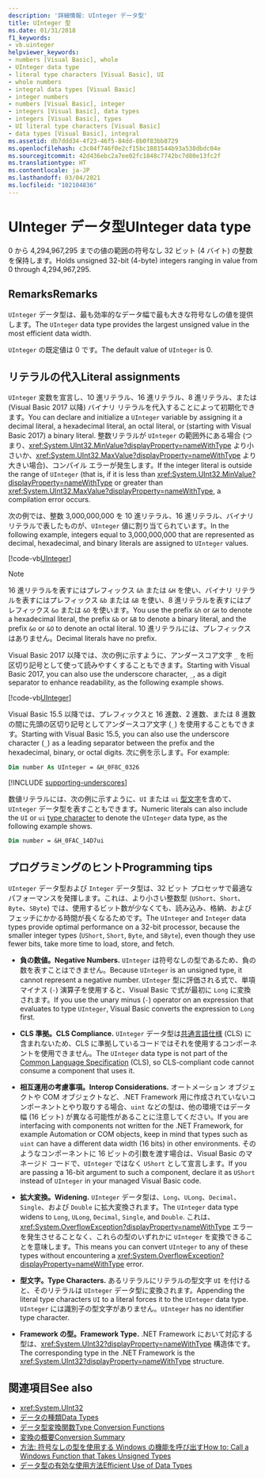 ```yaml
---
description: '詳細情報: UInteger データ型'
title: UInteger 型
ms.date: 01/31/2018
f1_keywords:
- vb.uinteger
helpviewer_keywords:
- numbers [Visual Basic], whole
- UInteger data type
- literal type characters [Visual Basic], UI
- whole numbers
- integral data types [Visual Basic]
- integer numbers
- numbers [Visual Basic], integer
- integers [Visual Basic], data types
- integers [Visual Basic], types
- UI literal type characters [Visual Basic]
- data types [Visual Basic], integral
ms.assetid: db7ddd34-4f23-46f5-84dd-8b0f83bb8729
ms.openlocfilehash: c3c04f746f0e2cf15bc1881544b93a538dbdc04e
ms.sourcegitcommit: 42d436ebc2a7ee02fc1848c7742bc7d80e13fc2f
ms.translationtype: HT
ms.contentlocale: ja-JP
ms.lasthandoff: 03/04/2021
ms.locfileid: "102104836"
---
```

# <a name="uinteger-data-type"></a><span data-ttu-id="81c66-103">UInteger データ型</span><span class="sxs-lookup"><span data-stu-id="81c66-103">UInteger data type</span></span>

<span data-ttu-id="81c66-104">0 から 4,294,967,295 までの値の範囲の符号なし 32 ビット (4 バイト) の整数を保持します。</span><span class="sxs-lookup"><span data-stu-id="81c66-104">Holds unsigned 32-bit (4-byte) integers ranging in value from 0 through 4,294,967,295.</span></span>

## <a name="remarks"></a><span data-ttu-id="81c66-105">Remarks</span><span class="sxs-lookup"><span data-stu-id="81c66-105">Remarks</span></span>

<span data-ttu-id="81c66-106">`UInteger` データ型は、最も効率的なデータ幅で最も大きな符号なしの値を提供します。</span><span class="sxs-lookup"><span data-stu-id="81c66-106">The `UInteger` data type provides the largest unsigned value in the most efficient data width.</span></span>

<span data-ttu-id="81c66-107">`UInteger` の既定値は 0 です。</span><span class="sxs-lookup"><span data-stu-id="81c66-107">The default value of `UInteger` is 0.</span></span>

## <a name="literal-assignments"></a><span data-ttu-id="81c66-108">リテラルの代入</span><span class="sxs-lookup"><span data-stu-id="81c66-108">Literal assignments</span></span>

<span data-ttu-id="81c66-109">`UInteger` 変数を宣言し、10 進リテラル、16 進リテラル、8 進リテラル、または (Visual Basic 2017 以降) バイナリ リテラルを代入することによって初期化できます。</span><span class="sxs-lookup"><span data-stu-id="81c66-109">You can declare and initialize a `UInteger` variable by assigning it a decimal literal, a hexadecimal literal, an octal literal, or (starting with Visual Basic 2017) a binary literal.</span></span> <span data-ttu-id="81c66-110">整数リテラルが `UInteger` の範囲外にある場合 (つまり、<xref:System.UInt32.MinValue?displayProperty=nameWithType> より小さいか、<xref:System.UInt32.MaxValue?displayProperty=nameWithType> より大きい場合)、コンパイル エラーが発生します。</span><span class="sxs-lookup"><span data-stu-id="81c66-110">If the integer literal is outside the range of `UInteger` (that is, if it is less than <xref:System.UInt32.MinValue?displayProperty=nameWithType> or greater than <xref:System.UInt32.MaxValue?displayProperty=nameWithType>, a compilation error occurs.</span></span>

<span data-ttu-id="81c66-111">次の例では、整数 3,000,000,000 を 10 進リテラル、16 進リテラル、バイナリ リテラルで表したものが、`UInteger` 値に割り当てられています。</span><span class="sxs-lookup"><span data-stu-id="81c66-111">In the following example, integers equal to 3,000,000,000 that are represented as decimal, hexadecimal, and binary literals are assigned to `UInteger` values.</span></span>

[!code-vb[UInteger](../../../../samples/snippets/visualbasic/language-reference/data-types/numeric-literals.vb#UInt)]

> [!NOTE]
> <span data-ttu-id="81c66-112">16 進リテラルを表すにはプレフィックス `&h` または `&H` を使い、バイナリ リテラルを表すにはプレフィックス `&b` または `&B` を使い、8 進リテラルを表すにはプレフィックス `&o` または `&O` を使います。</span><span class="sxs-lookup"><span data-stu-id="81c66-112">You use the prefix `&h` or `&H` to denote a hexadecimal literal, the prefix `&b` or `&B` to denote a binary literal, and the prefix `&o` or `&O` to denote an octal literal.</span></span> <span data-ttu-id="81c66-113">10 進リテラルには、プレフィックスはありません。</span><span class="sxs-lookup"><span data-stu-id="81c66-113">Decimal literals have no prefix.</span></span>

<span data-ttu-id="81c66-114">Visual Basic 2017 以降では、次の例に示すように、アンダースコア文字 `_` を桁区切り記号として使って読みやすくすることもできます。</span><span class="sxs-lookup"><span data-stu-id="81c66-114">Starting with Visual Basic 2017, you can also use the underscore character, `_`, as a digit separator to enhance readability, as the following example shows.</span></span>

[!code-vb[UInteger](../../../../samples/snippets/visualbasic/language-reference/data-types/numeric-literals.vb#UIntS)]

<span data-ttu-id="81c66-115">Visual Basic 15.5 以降では、プレフィックスと 16 進数、2 進数、または 8 進数の間に先頭の区切り記号としてアンダースコア文字 (`_`) を使用することもできます。</span><span class="sxs-lookup"><span data-stu-id="81c66-115">Starting with Visual Basic 15.5, you can also use the underscore character (`_`) as a leading separator between the prefix and the hexadecimal, binary, or octal digits.</span></span> <span data-ttu-id="81c66-116">次に例を示します。</span><span class="sxs-lookup"><span data-stu-id="81c66-116">For example:</span></span>

```vb
Dim number As UInteger = &H_0F8C_0326
```

[!INCLUDE [supporting-underscores](../../../../includes/vb-separator-langversion.md)]

<span data-ttu-id="81c66-117">数値リテラルには、次の例に示すように、`UI` または `ui` [型文字](../../programming-guide/language-features/data-types/type-characters.md)を含めて、`UInteger` データ型を表すこともできます。</span><span class="sxs-lookup"><span data-stu-id="81c66-117">Numeric literals can also include the `UI` or `ui` [type character](../../programming-guide/language-features/data-types/type-characters.md) to denote the `UInteger` data type, as the following example shows.</span></span>

```vb
Dim number = &H_0FAC_14D7ui
```

## <a name="programming-tips"></a><span data-ttu-id="81c66-118">プログラミングのヒント</span><span class="sxs-lookup"><span data-stu-id="81c66-118">Programming tips</span></span>

<span data-ttu-id="81c66-119">`UInteger` データ型および `Integer` データ型は、32 ビット プロセッサで最適なパフォーマンスを発揮します。これは、より小さい整数型 (`UShort`、`Short`、`Byte`、`SByte`) では、使用するビット数が少なくても、読み込み、格納、およびフェッチにかかる時間が長くなるためです。</span><span class="sxs-lookup"><span data-stu-id="81c66-119">The `UInteger` and `Integer` data types provide optimal performance on a 32-bit processor, because the smaller integer types (`UShort`, `Short`, `Byte`, and `SByte`), even though they use fewer bits, take more time to load, store, and fetch.</span></span>

- <span data-ttu-id="81c66-120">**負の数値。**</span><span class="sxs-lookup"><span data-stu-id="81c66-120">**Negative Numbers.**</span></span> <span data-ttu-id="81c66-121">`UInteger` は符号なしの型であるため、負の数を表すことはできません。</span><span class="sxs-lookup"><span data-stu-id="81c66-121">Because `UInteger` is an unsigned type, it cannot represent a negative number.</span></span> <span data-ttu-id="81c66-122">`UInteger` 型に評価される式で、単項マイナス (`-`) 演算子を使用すると、Visual Basic で式が最初に `Long` に変換されます。</span><span class="sxs-lookup"><span data-stu-id="81c66-122">If you use the unary minus (`-`) operator on an expression that evaluates to type `UInteger`, Visual Basic converts the expression to `Long` first.</span></span>

- <span data-ttu-id="81c66-123">**CLS 準拠。**</span><span class="sxs-lookup"><span data-stu-id="81c66-123">**CLS Compliance.**</span></span> <span data-ttu-id="81c66-124">`UInteger` データ型は[共通言語仕様](https://www.ecma-international.org/publications-and-standards/standards/ecma-335/) (CLS) に含まれないため、CLS に準拠しているコードではそれを使用するコンポーネントを使用できません。</span><span class="sxs-lookup"><span data-stu-id="81c66-124">The `UInteger` data type is not part of the [Common Language Specification](https://www.ecma-international.org/publications-and-standards/standards/ecma-335/) (CLS), so CLS-compliant code cannot consume a component that uses it.</span></span>

- <span data-ttu-id="81c66-125">**相互運用の考慮事項。**</span><span class="sxs-lookup"><span data-stu-id="81c66-125">**Interop Considerations.**</span></span> <span data-ttu-id="81c66-126">オートメーション オブジェクトや COM オブジェクトなど、.NET Framework 用に作成されていないコンポーネントとやり取りする場合、`uint` などの型は、他の環境ではデータ幅 (16 ビット) が異なる可能性があることに注意してください。</span><span class="sxs-lookup"><span data-stu-id="81c66-126">If you are interfacing with components not written for the .NET Framework, for example Automation or COM objects, keep in mind that types such as `uint` can have a different data width (16 bits) in other environments.</span></span> <span data-ttu-id="81c66-127">そのようなコンポーネントに 16 ビットの引数を渡す場合は、Visual Basic のマネージド コードで、`UInteger` ではなく `UShort` として宣言します。</span><span class="sxs-lookup"><span data-stu-id="81c66-127">If you are passing a 16-bit argument to such a component, declare it as `UShort` instead of `UInteger` in your managed Visual Basic code.</span></span>

- <span data-ttu-id="81c66-128">**拡大変換。**</span><span class="sxs-lookup"><span data-stu-id="81c66-128">**Widening.**</span></span> <span data-ttu-id="81c66-129">`UInteger` データ型は、`Long`、`ULong`、`Decimal`、`Single`、および `Double` に拡大変換されます。</span><span class="sxs-lookup"><span data-stu-id="81c66-129">The `UInteger` data type widens to `Long`, `ULong`, `Decimal`, `Single`, and `Double`.</span></span> <span data-ttu-id="81c66-130">これは、<xref:System.OverflowException?displayProperty=nameWithType> エラーを発生させることなく、これらの型のいずれかに `UInteger` を変換できることを意味します。</span><span class="sxs-lookup"><span data-stu-id="81c66-130">This means you can convert `UInteger` to any of these types without encountering a <xref:System.OverflowException?displayProperty=nameWithType> error.</span></span>

- <span data-ttu-id="81c66-131">**型文字。**</span><span class="sxs-lookup"><span data-stu-id="81c66-131">**Type Characters.**</span></span> <span data-ttu-id="81c66-132">あるリテラルにリテラルの型文字 `UI` を付けると、そのリテラルは `UInteger` データ型に変換されます。</span><span class="sxs-lookup"><span data-stu-id="81c66-132">Appending the literal type characters `UI` to a literal forces it to the `UInteger` data type.</span></span> <span data-ttu-id="81c66-133">`UInteger` には識別子の型文字がありません。</span><span class="sxs-lookup"><span data-stu-id="81c66-133">`UInteger` has no identifier type character.</span></span>

- <span data-ttu-id="81c66-134">**Framework の型。**</span><span class="sxs-lookup"><span data-stu-id="81c66-134">**Framework Type.**</span></span> <span data-ttu-id="81c66-135">.NET Framework において対応する型は、<xref:System.UInt32?displayProperty=nameWithType> 構造体です。</span><span class="sxs-lookup"><span data-stu-id="81c66-135">The corresponding type in the .NET Framework is the <xref:System.UInt32?displayProperty=nameWithType> structure.</span></span>

## <a name="see-also"></a><span data-ttu-id="81c66-136">関連項目</span><span class="sxs-lookup"><span data-stu-id="81c66-136">See also</span></span>

- <xref:System.UInt32>
- [<span data-ttu-id="81c66-137">データの種類</span><span class="sxs-lookup"><span data-stu-id="81c66-137">Data Types</span></span>](index.md)
- [<span data-ttu-id="81c66-138">データ型変換関数</span><span class="sxs-lookup"><span data-stu-id="81c66-138">Type Conversion Functions</span></span>](../functions/type-conversion-functions.md)
- [<span data-ttu-id="81c66-139">変換の概要</span><span class="sxs-lookup"><span data-stu-id="81c66-139">Conversion Summary</span></span>](../keywords/conversion-summary.md)
- [<span data-ttu-id="81c66-140">方法: 符号なしの型を使用する Windows の機能を呼び出す</span><span class="sxs-lookup"><span data-stu-id="81c66-140">How to: Call a Windows Function that Takes Unsigned Types</span></span>](../../programming-guide/com-interop/how-to-call-a-windows-function-that-takes-unsigned-types.md)
- [<span data-ttu-id="81c66-141">データ型の有効な使用方法</span><span class="sxs-lookup"><span data-stu-id="81c66-141">Efficient Use of Data Types</span></span>](../../programming-guide/language-features/data-types/efficient-use-of-data-types.md)
